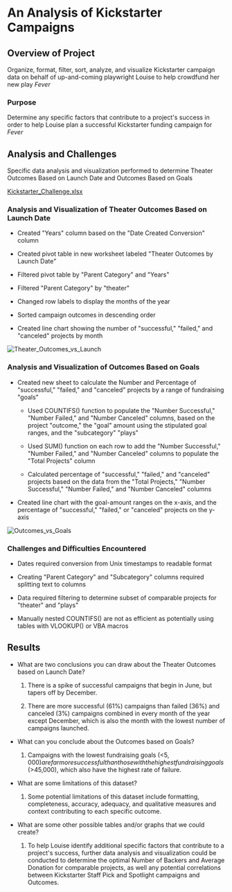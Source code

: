 # An Analysis of Kickstarter Campaigns

## Overview of Project

Organize, format, filter, sort, analyze, and visualize Kickstarter campaign data on behalf of up-and-coming playwright Louise to help crowdfund her new play *Fever*

### Purpose

Determine any specific factors that contribute to a project's success in order to help Louise plan a successful Kickstarter funding campaign for *Fever*   

## Analysis and Challenges

Specific data analysis and visualization performed to determine Theater Outcomes Based on Launch Date and Outcomes Based on Goals

[Kickstarter_Challenge.xlsx](https://github.com/JemiShieh/kickstarter-analysis/files/7362339/Kickstarter_Challenge.xlsx)

### Analysis and Visualization of Theater Outcomes Based on Launch Date

* Created "Years" column based on the "Date Created Conversion" column

* Created pivot table in new worksheet labeled "Theater Outcomes by Launch Date"

* Filtered pivot table by "Parent Category" and "Years"

* Filtered "Parent Category" by "theater"

* Changed row labels to display the months of the year 

* Sorted campaign outcomes in descending order

* Created line chart showing the number of "successful," "failed," and "canceled" projects by month

![Theater_Outcomes_vs_Launch](https://user-images.githubusercontent.com/92612370/137680988-68810aed-5a0b-491a-b01e-71e3d6e8eb0b.png)

### Analysis and Visualization of Outcomes Based on Goals

* Created new sheet to calculate the Number and Percentage of "successful," "failed," and "canceled" projects by a range of fundraising "goals"
    
  * Used COUNTIFS() function to populate the "Number Successful," "Number Failed," and "Number Canceled" columns, based on the project "outcome," the "goal" amount using the stipulated goal ranges, and the "subcategory" "plays"
    
  * Used SUM() function on each row to add the "Number Successful," "Number Failed," and "Number Canceled" columns to populate the "Total Projects" column
    
  * Calculated percentage of "successful," "failed," and "canceled" projects based on the data from the "Total Projects," "Number Successful," "Number Failed," and "Number Canceled" columns
    
* Created line chart with the goal-amount ranges on the x-axis, and the percentage of "successful," "failed," or "canceled" projects on the y-axis

![Outcomes_vs_Goals](https://user-images.githubusercontent.com/92612370/137681059-e240ec84-cbe6-493a-a8e9-59fc82c7286c.png)

### Challenges and Difficulties Encountered

* Dates required conversion from Unix timestamps to readable format

* Creating "Parent Category" and "Subcategory" columns required splitting text to columns

* Data required filtering to determine subset of comparable projects for "theater" and "plays"

* Manually nested COUNTIFS() are not as efficient as potentially using tables with VLOOKUP() or VBA macros

## Results

* What are two conclusions you can draw about the Theater Outcomes based on Launch Date?

  1. There is a spike of successful campaigns that begin in June, but tapers off by December.
 
  2. There are more successful (61%) campaigns than failed (36%) and canceled (3%) campaigns combined in every month of the year except December, which is also the month with the lowest number of campaigns launched.

* What can you conclude about the Outcomes based on Goals?

  1. Campaigns with the lowest fundraising goals (<$5,000) are far more successful than those with the highest fundraising goals (>$45,000), which also have the highest rate of failure. 

* What are some limitations of this dataset?

  1. Some potential limitations of this dataset include formatting, completeness, accuracy, adequacy, and qualitative measures and context contributing to each specific outcome.   
* What are some other possible tables and/or graphs that we could create?

  1. To help Louise identify additional specific factors that contribute to a project's success, further data analysis and visualization could be conducted to determine the optimal Number of Backers and Average Donation for comparable projects, as well any potential correlations between Kickstarter Staff Pick and Spotlight campaigns and Outcomes.  
